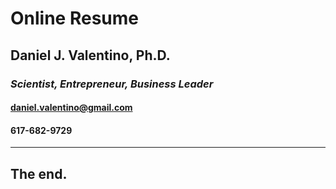 # Online Resume
## Daniel J. Valentino, Ph.D.

### *Scientist, Entrepreneur, Business Leader*

#### daniel.valentino@gmail.com

#### 617-682-9729

---
## The end.
<!--stackedit_data:
eyJoaXN0b3J5IjpbMTA4MjQ4NDUyXX0=
-->